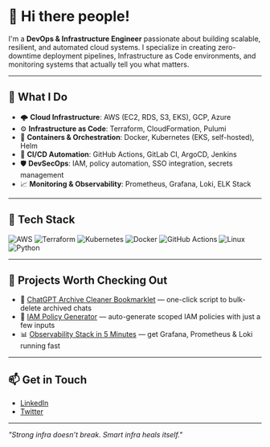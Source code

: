 # 👋 Hi there people!

I'm a **DevOps & Infrastructure Engineer** passionate about building scalable, resilient, and automated cloud systems. I specialize in creating zero-downtime deployment pipelines, Infrastructure as Code environments, and monitoring systems that actually tell you what matters.

---

## 🚀 What I Do

- 🌩️ **Cloud Infrastructure**: AWS (EC2, RDS, S3, EKS), GCP, Azure
- ⚙️ **Infrastructure as Code**: Terraform, CloudFormation, Pulumi
- 🐳 **Containers & Orchestration**: Docker, Kubernetes (EKS, self-hosted), Helm
- 🔁 **CI/CD Automation**: GitHub Actions, GitLab CI, ArgoCD, Jenkins
- 🛡️ **DevSecOps**: IAM, policy automation, SSO integration, secrets management
- 📈 **Monitoring & Observability**: Prometheus, Grafana, Loki, ELK Stack

---

## 🧰 Tech Stack

![AWS](https://img.shields.io/badge/AWS-%23232F3E.svg?style=flat&logo=amazon-aws&logoColor=white)
![Terraform](https://img.shields.io/badge/Terraform-%235835CC.svg?style=flat&logo=terraform&logoColor=white)
![Kubernetes](https://img.shields.io/badge/Kubernetes-%23326ce5.svg?style=flat&logo=kubernetes&logoColor=white)
![Docker](https://img.shields.io/badge/Docker-%230db7ed.svg?style=flat&logo=docker&logoColor=white)
![GitHub Actions](https://img.shields.io/badge/GitHub_Actions-%232c3e50.svg?style=flat&logo=github-actions&logoColor=white)
![Linux](https://img.shields.io/badge/Linux-%23FCC624.svg?style=flat&logo=linux&logoColor=black)
![Python](https://img.shields.io/badge/Python-%233776AB.svg?style=flat&logo=python&logoColor=white)

---

## 📌 Projects Worth Checking Out

- 🧹 [ChatGPT Archive Cleaner Bookmarklet](https://github.com/AmarantaAR/ChatGPT-Archive-Cleaner) — one-click script to bulk-delete archived chats
- 🔐 [IAM Policy Generator](https://github.com/AmarantaAR/iam-policy-maker) — auto-generate scoped IAM policies with just a few inputs
- 📊 [Observability Stack in 5 Minutes](https://github.com/AmarantaAR/k8s-observability-starter) — get Grafana, Prometheus & Loki running fast

---

## 📫 Get in Touch

- [LinkedIn](https://www.linkedin.com/in/victoriaalfonso)
- [Twitter](https://twitter.com/ama_ia_03)

---

_"Strong infra doesn’t break. Smart infra heals itself."_
